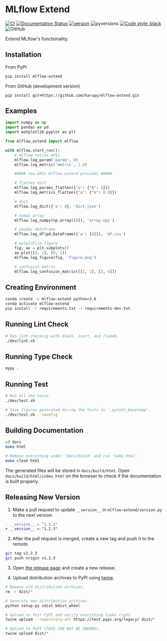 # MLflow Extend

[![CI](https://github.com/harupy/mlflow-extend/workflows/CI/badge.svg?event=push)](https://github.com/harupy/mlflow-extend/actions?query=workflow%3ACI)
[![Documentation Status](https://readthedocs.org/projects/mlflow-extend/badge/?version=latest)](https://mlflow-extend.readthedocs.io/en/latest/?badge=latest)
[![version](https://img.shields.io/pypi/v/mlflow-extend?color=brightgreen)](https://pypi.org/project/mlflow-extend/)
![pyversions](https://img.shields.io/pypi/pyversions/mlflow-extend?color=brightgreen)
[![Code style: black](https://img.shields.io/badge/code%20style-black-000000.svg)](https://github.com/psf/black)
![GitHub](https://img.shields.io/github/license/harupy/mlflow-extend?color=brightgreen)

Extend MLflow's functionality.

## Installation

From PyPI

```bash
pip install mlflow-extend
```

From GitHub (development version)

```
pip install git+https://github.com/harupy/mlflow-extend.git
```

## Examples

```python
import numpy as np
import pandas as pd
import matplotlib.pyplot as plt

from mlflow_extend import mlflow

with mlflow.start_run():
    # mlflow native APIs
    mlflow.log_param('param', 0)
    mlflow.log_metric('metric', 1.0)

    ##### new APIs mlflow_extend provides #####

    # flatten dict
    mlflow.log_params_flatten({"a": {"b": 0}})
    mlflow.log_metrics_flatten({"a": {"b": 0.0}})

    # dict
    mlflow.log_dict({'a': 0}, 'dict.json')

    # numpy array
    mlflow.log_numpy(np.array([0]), 'array.npy')

    # pandas dataframe
    mlflow.log_df(pd.DataFrame({'a': [0]}), 'df.csv')

    # matplotlib figure
    fig, ax = plt.subplots()
    ax.plot([0, 1], [0, 1])
    mlflow.log_figure(fig, 'figure.png')

    # confusion matrix
    mlflow.log_confusion_matrix([[1, 2], [3, 4]])
```

## Creating Environment

```bash
conda create -n mlflow-extend python=3.6
conda activate mlflow-extend
pip install -r requirements.txt -r requirements-dev.txt
```

## Running Lint Check

```bash
# Run lint checking with black, isort, and flake8.
./dev/lint.sh
```

## Running Type Check

```bash
mypy .
```

## Running Test

```bash
# Run all the tests.
./dev/test.sh

# Save figures generated during the tests in '.pytest_basetemp'.
./dev/test.sh --savefig
```

## Building Documentation

```bash
cd docs
make html

# Remove everything under 'docs/build' and run 'make html'.
make clean html
```

The generated files will be stored in `docs/build/html`. Open `docs/build/html/index.html` on the browser to check if the documentation is built properly.

## Releasing New Version

1. Make a pull request to update `__version__` in `mlflow-extend/version.py` to the next version.

```diff
- __version__ = "1.2.2"
+ __version__ = "1.2.3"
```

2. After the pull request is merged, create a new tag and push it to the remote.

```bash
git tag v1.2.3
git push origin v1.2.3
```

3. Open [the release page](https://github.com/harupy/mlflow-extend/releases) and create a new release.

4) Upload distribution archives to PyPI using [twine](https://github.com/pypa/twine#using-twine).

```bash
# Remove old distribution archives.
rm -r dist/*

# Generate new distribution archives.
python setup.py sdist bdist_wheel

# Upload to Test PyPI and verify everything looks right.
twine upload --repository-url https://test.pypi.org/legacy/ dist/*

# Upload to PyPI (THIS CAN NOT BE UNDONE).
twine upload dist/*
```
